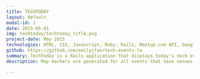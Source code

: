 ```yaml
---
title: TECHTODAY
layout: default
modal-id: 1
date: 2015-05-01
img: techtoday/techtoday_title.png
project-date: May 2015
technologies: HTML, CSS, Javascript, Ruby, Rails, Meetup.com API, Google Maps API, Bootstrap
github: https://github.com/emilyjfan/tech-events-to
summary: TechToday is a Rails application that displays today's tech events in Toronto using the Meetup.com API and the Google Maps API. It allows users to find tech meetups without dealing with the Meetup.com UI. View it live at <a class="underline-link" href="https://techtoday.herokuapp.com/" target="blank">https://techtoday.herokuapp.com/</a>.
description: Map markers are generated for all events that have venues <img class="img-responsive img-centered" src="img/portfolio/techtoday/techtoday_map.png"> A list displays basic event info & links to the Meetup.com event pages <img class="img-responsive img-centered" src="img/portfolio/techtoday/techtoday_list.png">

---
```

